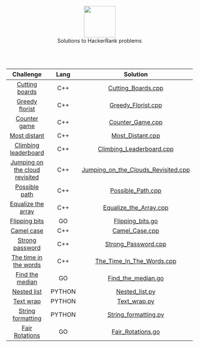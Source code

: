

<p align="center">
    <a href="https://www.hackerrank.com/giupeppe0db">
        <img height=85 src="https://d3keuzeb2crhkn.cloudfront.net/hackerrank/assets/styleguide/logo_wordmark-f5c5eb61ab0a154c3ed9eda24d0b9e31.svg">
    </a>
    <br>Solutions to HackerRank problems


<br>
</br>
<br>
</br>


<!--|[challenge_name](link_challenge) |   prog_lang   | [file_name](path_file)| -->
Challenge | Lang | Solution                 
:---:|:---------:|:------:
|[Cutting boards](https://www.hackerrank.com/challenges/board-cutting/problem)| C++ | [Cutting_Boards.cpp](https://github.com/gppprimo/HackerRank_Solutions/blob/master/Solutions/Cutting_Boards.cpp)|
|[Greedy florist](https://www.hackerrank.com/challenges/greedy-florist/problem)| C++ | [Greedy_Florist.cpp](https://github.com/gppprimo/HackerRank_Solutions/blob/master/Solutions/Greedy_Florist.cpp)|
|[Counter game](https://www.hackerrank.com/challenges/counter-game/problem?utm_campaign=challenge-recommendation&utm_medium=email&utm_source=24-hour-campaign)|C++|[Counter_Game.cpp](https://github.com/gppprimo/HackerRank_Solutions/blob/master/Solutions/Counter_Game.cpp)|
|[Most distant](https://www.hackerrank.com/challenges/most-distant/problem)|   C++   | [Most_Distant.cpp](https://github.com/gppprimo/HackerRank_Solutions/blob/master/Solutions/Most_Distant.cpp)|
|[Climbing leaderboard](https://www.hackerrank.com/challenges/climbing-the-leaderboard/problem)|   C++   | [Climbing_Leaderboard.cpp](https://github.com/gppprimo/HackerRank_Solutions/blob/master/Solutions/Climbing_Leaderboard.cpp)|
|[Jumping on the cloud revisited](https://www.hackerrank.com/challenges/jumping-on-the-clouds-revisited/problem?h_r=internal-search)|   C++   | [Jumping_on_the_Clouds_Revisited.cpp](https://github.com/gppprimo/HackerRank_Solutions/blob/master/Solutions/Jumping_on_the_Clouds_Revisited.cpp)|
|[Possible path](https://www.hackerrank.com/challenges/possible-path/problem)|   C++   | [Possible_Path.cpp](https://github.com/gppprimo/HackerRank_Solutions/blob/master/Solutions/Possible_Path.cpp)|
|[Equalize the array](https://www.hackerrank.com/challenges/equality-in-a-array/problem)|   C++   | [Equalize_the_Array.cpp](https://github.com/gppprimo/HackerRank_Solutions/blob/master/Solutions/Equalize_the_Array.cpp)|
|[Flipping bits](https://www.hackerrank.com/challenges/flipping-bits/problem?utm_campaign=challenge-recommendation&utm_medium=email&utm_source=60-day-campaign)|   GO   | [Flipping_bits.go](https://github.com/gppprimo/HackerRank_Solutions/blob/master/Solutions/Flipping_bits.go)|
|[Camel case](https://www.hackerrank.com/challenges/camelcase/problem)|   C++   | [Camel_Case.cpp](https://github.com/gppprimo/HackerRank_Solutions/blob/master/Solutions/Camel_Case.cpp)|
|[Strong password](https://www.hackerrank.com/challenges/strong-password)|   C++   | [Strong_Password.cpp](https://github.com/gppprimo/HackerRank_Solutions/blob/master/Solutions/Strong_Password.cpp)|
|[The time in the words](https://www.hackerrank.com/challenges/the-time-in-words/problem)|   C++   | [The_Time_In_The_Words.cpp](https://github.com/gppprimo/HackerRank_Solutions/blob/master/Solutions/The_Time_In_The_Words.cpp)|
|[Find the median](https://www.hackerrank.com/challenges/find-the-median/problem?utm_campaign=challenge-recommendation&utm_medium=email&utm_source=60-day-campaign)|   GO   | [Find_the_median.go](https://github.com/gppprimo/HackerRank_Solutions/blob/master/Solutions/Find_the_median.go)|
|[Nested list](https://www.hackerrank.com/challenges/nested-list/problem)|   PYTHON   | [Nested_list.py](https://github.com/gppprimo/HackerRank_Solutions/blob/master/Solutions/Nested_list.py)|
|[Text wrap](https://www.hackerrank.com/challenges/text-wrap/problem)|   PYTHON   | [Text_wrap.py](https://github.com/gppprimo/HackerRank_Solutions/blob/master/Solutions/Text_wrap.py)|
|[String formatting](https://www.hackerrank.com/challenges/python-string-formatting/problem)|   PYTHON   | [String_formatting.py](https://github.com/gppprimo/HackerRank_Solutions/blob/master/Solutions/String_formatting.py)|
|[Fair Rotations](https://www.hackerrank.com/challenges/fair-rations/problem)|   GO   | [Fair_Rotations.go](https://github.com/gppprimo/HackerRank_Solutions/blob/master/Solutions/Fair_Rations.go)|


</p>